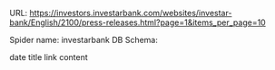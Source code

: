 URL: https://investors.investarbank.com/websites/investar-bank/English/2100/press-releases.html?page=1&items_per_page=10

Spider name: investarbank
DB Schema:

date
title
link
content
